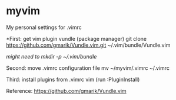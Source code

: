 myvim
=====

My personal settings for .vimrc

*First: get vim plugin vundle (package manager)
git clone https://github.com/gmarik/Vundle.vim.git ~/.vim/bundle/Vundle.vim

*might need to mkdir -p ~/.vim/bundle*

Second: move .vimrc configuration file
mv ~/myvim/.vimrc ~/.vimrc

Third: install plugins from .vimrc
vim (run :PluginInstall)

Reference:
https://github.com/gmarik/Vundle.vim
